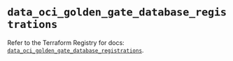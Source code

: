 # `data_oci_golden_gate_database_registrations`

Refer to the Terraform Registry for docs: [`data_oci_golden_gate_database_registrations`](https://registry.terraform.io/providers/oracle/oci/6.18.0/docs/data-sources/golden_gate_database_registrations).
